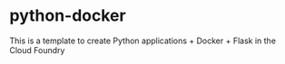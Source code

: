 # python-docker

This is a template to create Python applications + Docker + Flask in the Cloud Foundry
